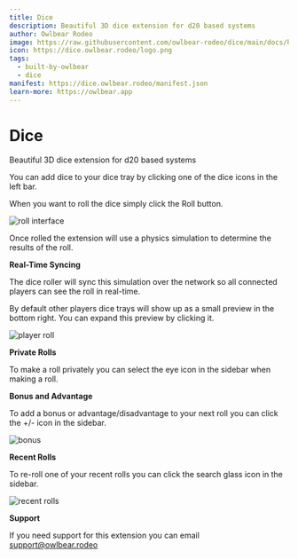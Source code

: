```yaml
---
title: Dice
description: Beautiful 3D dice extension for d20 based systems
author: Owlbear Rodeo
image: https://raw.githubusercontent.com/owlbear-rodeo/dice/main/docs/header.jpg
icon: https://dice.owlbear.rodeo/logo.png
tags:
  - built-by-owlbear
  - dice
manifest: https://dice.owlbear.rodeo/manifest.json
learn-more: https://owlbear.app
---
```


# Dice

Beautiful 3D dice extension for d20 based systems

You can add dice to your dice tray by clicking one of the dice icons in the left bar.

When you want to roll the dice simply click the Roll button.

![roll interface](https://raw.githubusercontent.com/owlbear-rodeo/dice/main/docs/roll.jpg)

Once rolled the extension will use a physics simulation to determine the results of the roll.

**Real-Time Syncing**

The dice roller will sync this simulation over the network so all connected players can see the roll in real-time.

By default other players dice trays will show up as a small preview in the bottom right. You can expand this preview by clicking it.

![player roll](https://raw.githubusercontent.com/owlbear-rodeo/dice/main/docs/roll.jpg)

**Private Rolls**

To make a roll privately you can select the eye icon in the sidebar when making a roll.

**Bonus and Advantage**

To add a bonus or advantage/disadvantage to your next roll you can click the +/- icon in the sidebar.

![bonus](https://raw.githubusercontent.com/owlbear-rodeo/dice/main/docs/bonus.jpg)

**Recent Rolls**

To re-roll one of your recent rolls you can click the search glass icon in the sidebar.

![recent rolls](https://raw.githubusercontent.com/owlbear-rodeo/dice/main/docs/recent.jpg)

**Support**

If you need support for this extension you can email <support@owlbear.rodeo>
